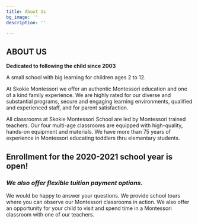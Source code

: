 ```yaml
---
title: About Us
bg_image: ''
description: ''

---
```

## ABOUT US

**Dedicated to following the child since 2003**

A small school with big learning for children ages 2 to 12.

At Skokie Montessori we offer an authentic Montessori education and one of a kind family experience. We are highly rated for our diverse and substantial programs, secure and engaging learning environments, qualified and experienced staff, and for parent satisfaction.

All classrooms at Skokie Montessori School are led by Montessori trained teachers. Our four multi-age classrooms are equipped with high-quality, hands-on equipment and materials. We have more than 75 years of experience in Montessori educating toddlers thru elementary students.

## Enrollment for the 2020-2021 school year is open!

### _We also offer flexible tuition payment options._

We would be happy to answer your questions. We provide school tours where you can observe our Montessori classrooms in action. We also offer an opportunity for your child to visit and spend time in a Montessori classroom with one of our teachers.
